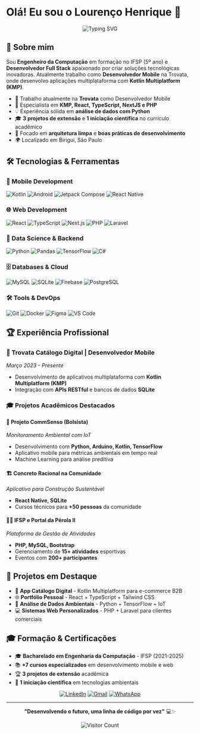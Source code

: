 # Olá! Eu sou o Lourenço Henrique 👋

<div align="center">
  
  ![Typing SVG](https://readme-typing-svg.herokuapp.com?font=Fira+Code&pause=1000&color=2196F3&center=true&vCenter=true&width=435&lines=Desenvolvedor+Full+Stack;Mobile+%26+Web+Developer;Engenheiro+da+Computação;KMP+%7C+React+%7C+Python)
  
</div>

## 🚀 Sobre mim

Sou **Engenheiro da Computação** em formação no IFSP (5º ano) e **Desenvolvedor Full Stack** apaixonado por criar soluções tecnológicas inovadoras. Atualmente trabalho como **Desenvolvedor Mobile** na Trovata, onde desenvolvo aplicações multiplataforma com **Kotlin Multiplatform (KMP)**.

- 🔭 Trabalho atualmente na **Trovata** como Desenvolvedor Mobile
- 🌱 Especialista em **KMP, React, TypeScript, NextJS e PHP**
- 💡 Experiência sólida em **análise de dados com Python**
- 🎓 **3 projetos de extensão** e **1 iniciação científica** no currículo acadêmico
- 📱 Focado em **arquitetura limpa** e **boas práticas de desenvolvimento**
- 🌍 Localizado em Birigui, São Paulo

## 🛠️ Tecnologias & Ferramentas

### 📱 Mobile Development
![Kotlin](https://img.shields.io/badge/Kotlin-0095D5?style=for-the-badge&logo=kotlin&logoColor=white)
![Android](https://img.shields.io/badge/Android-3DDC84?style=for-the-badge&logo=android&logoColor=white)
![Jetpack Compose](https://img.shields.io/badge/Jetpack%20Compose-4285F4?style=for-the-badge&logo=jetpack-compose&logoColor=white)
![React Native](https://img.shields.io/badge/React_Native-20232A?style=for-the-badge&logo=react&logoColor=61DAFB)

### 🌐 Web Development
![React](https://img.shields.io/badge/React-20232A?style=for-the-badge&logo=react&logoColor=61DAFB)
![TypeScript](https://img.shields.io/badge/TypeScript-007ACC?style=for-the-badge&logo=typescript&logoColor=white)
![Next.js](https://img.shields.io/badge/Next.js-000000?style=for-the-badge&logo=nextdotjs&logoColor=white)
![PHP](https://img.shields.io/badge/PHP-777BB4?style=for-the-badge&logo=php&logoColor=white)
![Laravel](https://img.shields.io/badge/Laravel-FF2D20?style=for-the-badge&logo=laravel&logoColor=white)

### 🐍 Data Science & Backend
![Python](https://img.shields.io/badge/Python-3776AB?style=for-the-badge&logo=python&logoColor=white)
![Pandas](https://img.shields.io/badge/Pandas-150458?style=for-the-badge&logo=pandas&logoColor=white)
![TensorFlow](https://img.shields.io/badge/TensorFlow-FF6F00?style=for-the-badge&logo=tensorflow&logoColor=white)
![C#](https://img.shields.io/badge/C%23-239120?style=for-the-badge&logo=c-sharp&logoColor=white)

### 🗄️ Databases & Cloud
![MySQL](https://img.shields.io/badge/MySQL-4479A1?style=for-the-badge&logo=mysql&logoColor=white)
![SQLite](https://img.shields.io/badge/SQLite-07405E?style=for-the-badge&logo=sqlite&logoColor=white)
![Firebase](https://img.shields.io/badge/Firebase-FFCA28?style=for-the-badge&logo=firebase&logoColor=black)
![PostgreSQL](https://img.shields.io/badge/PostgreSQL-316192?style=for-the-badge&logo=postgresql&logoColor=white)

### 🛠️ Tools & DevOps
![Git](https://img.shields.io/badge/Git-F05032?style=for-the-badge&logo=git&logoColor=white)
![Docker](https://img.shields.io/badge/Docker-2496ED?style=for-the-badge&logo=docker&logoColor=white)
![Figma](https://img.shields.io/badge/Figma-F24E1E?style=for-the-badge&logo=figma&logoColor=white)
![VS Code](https://img.shields.io/badge/VS_Code-007ACC?style=for-the-badge&logo=visual-studio-code&logoColor=white)

## 🏆 Experiência Profissional

### 💼 Trovata Catálogo Digital | Desenvolvedor Mobile
*Março 2023 - Presente*
- Desenvolvimento de aplicativos multiplataforma com **Kotlin Multiplatform (KMP)**
- Integração com **APIs RESTful** e bancos de dados **SQLite**

### 🎓 Projetos Acadêmicos Destacados

#### 🌱 Projeto CommSenso (Bolsista)
*Monitoramento Ambiental com IoT*
- Desenvolvimento com **Python, Arduino, Kotlin, TensorFlow**
- Aplicativo mobile para métricas ambientais em tempo real
- Machine Learning para análise preditiva

#### 🏗️ Concreto Racional na Comunidade 
*Aplicativo para Construção Sustentável*
- **React Native, SQLite**
- Cursos técnicos para **+50 pessoas** da comunidade

#### 🏃‍♂️ IFSP e Portal da Pérola II
*Plataforma de Gestão de Atividades*
- **PHP, MySQL, Bootstrap**
- Gerenciamento de **15+ atividades** esportivas
- Eventos com **200+ participantes**

## 🎯 Projetos em Destaque

- 📱 **App Catálogo Digital** - Kotlin Multiplatform para e-commerce B2B
- 🌐 **Portfólio Pessoal** - React + TypeScript + Tailwind CSS
- 🔬 **Análise de Dados Ambientais** - Python + TensorFlow + IoT
- 💻 **Sistemas Web Personalizados** - PHP + Laravel para clientes comerciais

## 🎓 Formação & Certificações

- 🎓 **Bacharelado em Engenharia da Computação** - IFSP (2021-2025)
- 📚 **+7 cursos especializados** em desenvolvimento mobile e web
- 🏆 **3 projetos de extensão** acadêmica
- 🔬 **1 iniciação científica** em tecnologias ambientais

<div align="center">
  
[![LinkedIn](https://img.shields.io/badge/LinkedIn-0077B5?style=for-the-badge&logo=linkedin&logoColor=white)](https://linkedin.com/in/lourencohn)
[![Gmail](https://img.shields.io/badge/Gmail-D14836?style=for-the-badge&logo=gmail&logoColor=white)](mailto:lourencohnp@gmail.com)
[![WhatsApp](https://img.shields.io/badge/WhatsApp-25D366?style=for-the-badge&logo=whatsapp&logoColor=white)](https://wa.me/5518988190716)

</div>

---

<div align="center">
  
  **"Desenvolvendo o futuro, uma linha de código por vez"** 💻✨
  
  ![Visitor Count](https://visitor-badge.laobi.icu/badge?page_id=lourencohn.lourencohn)
  
</div>
